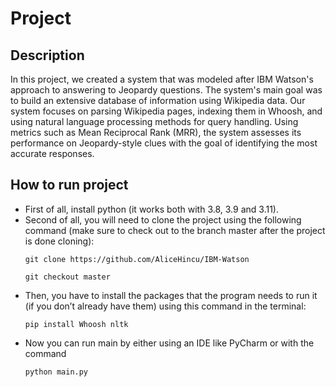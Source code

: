 
# Project

## Description

In this project, we created a system that was modeled after IBM Watson's approach to answering
to Jeopardy questions. The system's main goal was to build an extensive database of information
using Wikipedia data. Our system focuses on parsing Wikipedia pages, indexing them in Whoosh,
and using natural language processing methods for query handling. Using metrics such as Mean
Reciprocal Rank (MRR), the system assesses its performance on Jeopardy-style clues with the
goal of identifying the most accurate responses.


## How to run project

 - First of all, install python (it works both with 3.8, 3.9 and 3.11).
 - Second of all, you will need to clone the project using the following command (make sure to check out to the branch master after the project is done cloning):
   ```
   git clone https://github.com/AliceHincu/IBM-Watson
   ```
   ```
   git checkout master
   ```
 - Then, you have to install the packages that the program needs to run it (if you don’t already have them) using this command in the terminal:
   ```
   pip install Whoosh nltk
   ```
 - Now you can run main by either using an IDE like PyCharm or with the command
   ```
   python main.py
   ```
